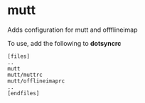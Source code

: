 mutt
====

Adds configuration for mutt and offflineimap

To use, add the following to **dotsyncrc**

    [files]
    ..
    mutt
    mutt/muttrc
    mutt/offlineimaprc
    ..
    [endfiles]

